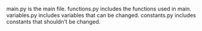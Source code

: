 main.py is the main file.
functions.py includes the functions used in main.
variables.py includes variables that can be changed.
constants.py includes constants that shouldn't be changed.
